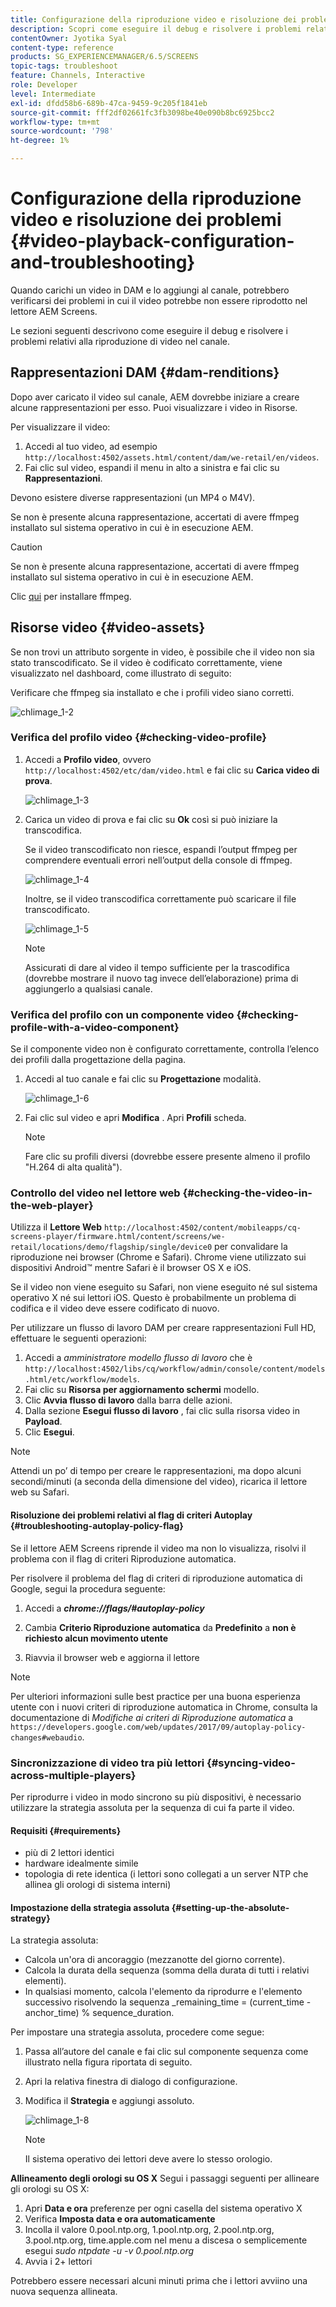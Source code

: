 ```yaml
---
title: Configurazione della riproduzione video e risoluzione dei problemi
description: Scopri come eseguire il debug e risolvere i problemi relativi alla riproduzione di video nel canale per AEM Screens.
contentOwner: Jyotika Syal
content-type: reference
products: SG_EXPERIENCEMANAGER/6.5/SCREENS
topic-tags: troubleshoot
feature: Channels, Interactive
role: Developer
level: Intermediate
exl-id: dfdd58b6-689b-47ca-9459-9c205f1841eb
source-git-commit: fff2df02661fc3fb3098be40e090b8bc6925bcc2
workflow-type: tm+mt
source-wordcount: '798'
ht-degree: 1%

---
```


# Configurazione della riproduzione video e risoluzione dei problemi {#video-playback-configuration-and-troubleshooting}

Quando carichi un video in DAM e lo aggiungi al canale, potrebbero verificarsi dei problemi in cui il video potrebbe non essere riprodotto nel lettore AEM Screens.

Le sezioni seguenti descrivono come eseguire il debug e risolvere i problemi relativi alla riproduzione di video nel canale.

## Rappresentazioni DAM {#dam-renditions}

Dopo aver caricato il video sul canale, AEM dovrebbe iniziare a creare alcune rappresentazioni per esso. Puoi visualizzare i video in Risorse.

Per visualizzare il video:

1. Accedi al tuo video, ad esempio `http://localhost:4502/assets.html/content/dam/we-retail/en/videos`.
1. Fai clic sul video, espandi il menu in alto a sinistra e fai clic su **Rappresentazioni**.

Devono esistere diverse rappresentazioni (un MP4 o M4V).

Se non è presente alcuna rappresentazione, accertati di avere ffmpeg installato sul sistema operativo in cui è in esecuzione AEM.

>[!CAUTION]
>
>Se non è presente alcuna rappresentazione, accertati di avere ffmpeg installato sul sistema operativo in cui è in esecuzione AEM.
>
>Clic [qui](https://www.ffmpeg.org/download.html) per installare ffmpeg.

## Risorse video {#video-assets}

Se non trovi un attributo sorgente in video, è possibile che il video non sia stato transcodificato. Se il video è codificato correttamente, viene visualizzato nel dashboard, come illustrato di seguito:

Verificare che ffmpeg sia installato e che i profili video siano corretti.

![chlimage_1-2](assets/chlimage_1-2.png)

### Verifica del profilo video {#checking-video-profile}

1. Accedi a **Profilo video**, ovvero `http://localhost:4502/etc/dam/video.html` e fai clic su **Carica video di prova**.

   ![chlimage_1-3](assets/chlimage_1-3.png)

1. Carica un video di prova e fai clic su **Ok** così si può iniziare la transcodifica.

   Se il video transcodificato non riesce, espandi l’output ffmpeg per comprendere eventuali errori nell’output della console di ffmpeg.

   ![chlimage_1-4](assets/chlimage_1-4.png)

   Inoltre, se il video transcodifica correttamente può scaricare il file transcodificato.

   ![chlimage_1-5](assets/chlimage_1-5.png)

   >[!NOTE]
   >
   >Assicurati di dare al video il tempo sufficiente per la trascodifica (dovrebbe mostrare il nuovo tag invece dell’elaborazione) prima di aggiungerlo a qualsiasi canale.

### Verifica del profilo con un componente video {#checking-profile-with-a-video-component}

Se il componente video non è configurato correttamente, controlla l’elenco dei profili dalla progettazione della pagina.

1. Accedi al tuo canale e fai clic su **Progettazione** modalità.

   ![chlimage_1-6](assets/chlimage_1-6.png)

1. Fai clic sul video e apri **Modifica** . Apri **Profili** scheda.

   >[!NOTE]
   >Fare clic su profili diversi (dovrebbe essere presente almeno il profilo &quot;H.264 di alta qualità&quot;).

### Controllo del video nel lettore web {#checking-the-video-in-the-web-player}

Utilizza il **Lettore Web** `http://localhost:4502/content/mobileapps/cq-screens-player/firmware.html/content/screens/we-retail/locations/demo/flagship/single/device0` per convalidare la riproduzione nei browser (Chrome e Safari). Chrome viene utilizzato sui dispositivi Android™ mentre Safari è il browser OS X e iOS.

Se il video non viene eseguito su Safari, non viene eseguito né sul sistema operativo X né sui lettori iOS. Questo è probabilmente un problema di codifica e il video deve essere codificato di nuovo.

Per utilizzare un flusso di lavoro DAM per creare rappresentazioni Full HD, effettuare le seguenti operazioni:

1. Accedi a *amministratore modello flusso di lavoro* che è `http://localhost:4502/libs/cq/workflow/admin/console/content/models.html/etc/workflow/models`.
1. Fai clic su **Risorsa per aggiornamento schermi** modello.
1. Clic **Avvia flusso di lavoro** dalla barra delle azioni.
1. Dalla sezione **Esegui flusso di lavoro** , fai clic sulla risorsa video in **Payload**.
1. Clic **Esegui**.

>[!NOTE]
>
>Attendi un po’ di tempo per creare le rappresentazioni, ma dopo alcuni secondi/minuti (a seconda della dimensione del video), ricarica il lettore web su Safari.

#### Risoluzione dei problemi relativi al flag di criteri Autoplay {#troubleshooting-autoplay-policy-flag}

Se il lettore AEM Screens riprende il video ma non lo visualizza, risolvi il problema con il flag di criteri Riproduzione automatica.

Per risolvere il problema del flag di criteri di riproduzione automatica di Google, segui la procedura seguente:

1. Accedi a ***chrome://flags/#autoplay-policy***
1. Cambia **Criterio Riproduzione automatica** da **Predefinito** a **non è richiesto alcun movimento utente**

1. Riavvia il browser web e aggiorna il lettore

>[!NOTE]
>
>Per ulteriori informazioni sulle best practice per una buona esperienza utente con i nuovi criteri di riproduzione automatica in Chrome, consulta la documentazione di *Modifiche ai criteri di Riproduzione automatica* a `https://developers.google.com/web/updates/2017/09/autoplay-policy-changes#webaudio`.

### Sincronizzazione di video tra più lettori {#syncing-video-across-multiple-players}

Per riprodurre i video in modo sincrono su più dispositivi, è necessario utilizzare la strategia assoluta per la sequenza di cui fa parte il video.

#### Requisiti {#requirements}

* più di 2 lettori identici
* hardware idealmente simile
* topologia di rete identica (i lettori sono collegati a un server NTP che allinea gli orologi di sistema interni)

#### Impostazione della strategia assoluta {#setting-up-the-absolute-strategy}

La strategia assoluta:

* Calcola un&#39;ora di ancoraggio (mezzanotte del giorno corrente).
* Calcola la durata della sequenza (somma della durata di tutti i relativi elementi).
* In qualsiasi momento, calcola l&#39;elemento da riprodurre e l&#39;elemento successivo risolvendo la sequenza _remaining_time = (current_time - anchor_time) % sequence_duration.

Per impostare una strategia assoluta, procedere come segue:

1. Passa all’autore del canale e fai clic sul componente sequenza come illustrato nella figura riportata di seguito.
1. Apri la relativa finestra di dialogo di configurazione.
1. Modifica il **Strategia** e aggiungi assoluto.

   ![chlimage_1-8](assets/chlimage_1-8.png)

   >[!NOTE]
   >Il sistema operativo dei lettori deve avere lo stesso orologio.

**Allineamento degli orologi su OS X** Segui i passaggi seguenti per allineare gli orologi su OS X:

1. Apri **Data e ora** preferenze per ogni casella del sistema operativo X
1. Verifica **Imposta data e ora automaticamente**
1. Incolla il valore 0.pool.ntp.org, 1.pool.ntp.org, 2.pool.ntp.org, 3.pool.ntp.org, time.apple.com nel menu a discesa o semplicemente esegui *sudo ntpdate -u -v 0.pool.ntp.org*
1. Avvia i 2+ lettori

Potrebbero essere necessari alcuni minuti prima che i lettori avviino una nuova sequenza allineata.
